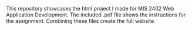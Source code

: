 This repository showcases the html project I made for MIS 2402 Web Application Development. The included .pdf file shows the instructions for the assignment.
Combining these files create the full website.
